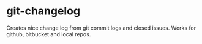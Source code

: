 # git-changelog
Creates nice change log from git commit logs and closed issues.
Works for github, bitbucket and local repos.
